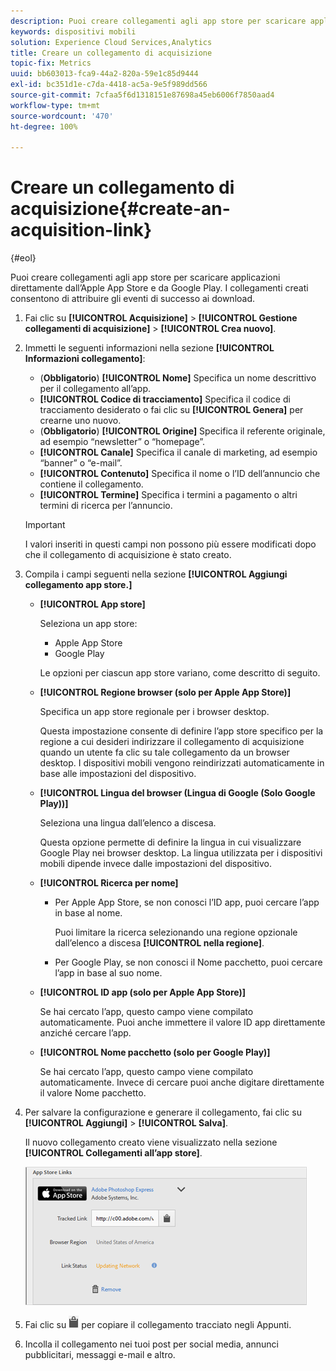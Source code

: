 ```yaml
---
description: Puoi creare collegamenti agli app store per scaricare applicazioni direttamente dall’Apple App Store e da Google Play. I collegamenti creati consentono di attribuire gli eventi di successo ai download.
keywords: dispositivi mobili
solution: Experience Cloud Services,Analytics
title: Creare un collegamento di acquisizione
topic-fix: Metrics
uuid: bb603013-fca9-44a2-820a-59e1c85d9444
exl-id: bc351d1e-c7da-4418-ac5a-9e5f989dd566
source-git-commit: 7cfaa5f6d1318151e87698a45eb6006f7850aad4
workflow-type: tm+mt
source-wordcount: '470'
ht-degree: 100%

---
```


# Creare un collegamento di acquisizione{#create-an-acquisition-link}

{#eol}

Puoi creare collegamenti agli app store per scaricare applicazioni direttamente dall’Apple App Store e da Google Play. I collegamenti creati consentono di attribuire gli eventi di successo ai download.

1. Fai clic su **[!UICONTROL Acquisizione]** > **[!UICONTROL Gestione collegamenti di acquisizione]** > **[!UICONTROL Crea nuovo]**.
1. Immetti le seguenti informazioni nella sezione **[!UICONTROL Informazioni collegamento]**:

   * (**Obbligatorio**) **[!UICONTROL Nome]**
Specifica un nome descrittivo per il collegamento all’app.
   * **[!UICONTROL Codice di tracciamento]**
Specifica il codice di tracciamento desiderato o fai clic su **[!UICONTROL Genera]** per crearne uno nuovo.
   * (**Obbligatorio**) **[!UICONTROL Origine]**
Specifica il referente originale, ad esempio “newsletter” o “homepage”.
   * **[!UICONTROL Canale]**
Specifica il canale di marketing, ad esempio “banner” o “e-mail”.
   * **[!UICONTROL Contenuto]**
Specifica il nome o l’ID dell’annuncio che contiene il collegamento.
   * **[!UICONTROL Termine]**
Specifica i termini a pagamento o altri termini di ricerca per l’annuncio.
   >[!IMPORTANT]
   >
   >I valori inseriti in questi campi non possono più essere modificati dopo che il collegamento di acquisizione è stato creato.

1. Compila i campi seguenti nella sezione **[!UICONTROL Aggiungi collegamento app store.]**

   * **[!UICONTROL App store]**

      Seleziona un app store:
      * Apple App Store
      * Google Play

      Le opzioni per ciascun app store variano, come descritto di seguito.

   * **[!UICONTROL Regione browser (solo per Apple App Store)]**

      Specifica un app store regionale per i browser desktop.

      Questa impostazione consente di definire l’app store specifico per la regione a cui desideri indirizzare il collegamento di acquisizione quando un utente fa clic su tale collegamento da un browser desktop. I dispositivi mobili vengono reindirizzati automaticamente in base alle impostazioni del dispositivo.

   * **[!UICONTROL Lingua del browser (Lingua di Google (Solo Google Play))]**

      Seleziona una lingua dall’elenco a discesa.

      Questa opzione permette di definire la lingua in cui visualizzare Google Play nei browser desktop. La lingua utilizzata per i dispositivi mobili dipende invece dalle impostazioni del dispositivo.

   * **[!UICONTROL Ricerca per nome]**

      * Per Apple App Store, se non conosci l’ID app, puoi cercare l’app in base al nome.

         Puoi limitare la ricerca selezionando una regione opzionale dall’elenco a discesa **[!UICONTROL nella regione]**.

      * Per Google Play, se non conosci il Nome pacchetto, puoi cercare l’app in base al suo nome.
   * **[!UICONTROL ID app (solo per Apple App Store)]**

      Se hai cercato l’app, questo campo viene compilato automaticamente. Puoi anche immettere il valore ID app direttamente anziché cercare l’app.

   * **[!UICONTROL Nome pacchetto (solo per Google Play)]**

      Se hai cercato l’app, questo campo viene compilato automaticamente. Invece di cercare puoi anche digitare direttamente il valore Nome pacchetto.



1. Per salvare la configurazione e generare il collegamento, fai clic su **[!UICONTROL Aggiungi]** > **[!UICONTROL Salva]**.

   Il nuovo collegamento creato viene visualizzato nella sezione **[!UICONTROL Collegamenti all’app store]**.

   ![collegamento store](assets/apps_store_links.png)

1. Fai clic su ![icona collegamento](assets/icon_clipboard.png) per copiare il collegamento tracciato negli Appunti.

1. Incolla il collegamento nei tuoi post per social media, annunci pubblicitari, messaggi e-mail e altro.
